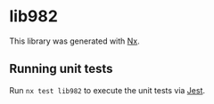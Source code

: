 # lib982

This library was generated with [Nx](https://nx.dev).

## Running unit tests

Run `nx test lib982` to execute the unit tests via [Jest](https://jestjs.io).
